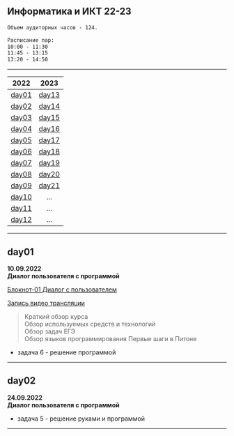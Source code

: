 ## Информатика и ИКТ 22-23  

```txt  
Объем аудиторных часов - 124.  

Расписание пар:  
10:00 - 11:30  
11:45 - 13:15  
13:20 - 14:50  
```  

---  

| 2022 | 2023 |
|:----:|:----:|
| [day01](#day01) | [day13](#day13) |  
| [day02](#day02) | [day14](#day14) |  
| [day03](#day03) | [day15](#day15) |  
| [day04](#day04) | [day16](#day16) |  
| [day05](#day05) | [day17](#day17) |  
| [day06](#day06) | [day18](#day18) |  
| [day07](#day07) | [day19](#day19) |  
| [day08](#day08) | [day20](#day20) |  
| [day09](#day09) | [day21](#day21) |  
| [day10](#day10) | ...  | 
| [day11](#day11) | ...  | 
| [day12](#day12) | ...  | 

---  

## day01  

**10.09.2022**  
**Диалог пользователя с программой**  

[Блокнот-01 Диалог с пользователем](https://colab.research.google.com/drive/1dlkk5tIF6z55tG9kXYewJO5Hx30pqi-C?usp=sharing)  

[Запись видео трансляции](https://bbb6.psaa.ru/playback/presentation/2.3/362fc2f5c1c5dc26faa8bdc93c061426df82cba8-1662785846696)  

> Краткий обзор курса  
> Обзор используемых средств и технологий  
> Обзор задач ЕГЭ  
> Обзор языков программирования
> Первые шаги в Питоне  

- задача 6 - решение программой  

---  

## day02  

**24.09.2022**  
**Диалог пользователя с программой**  

- задача 5 - решение руками и программой  

---  

```txt

```
